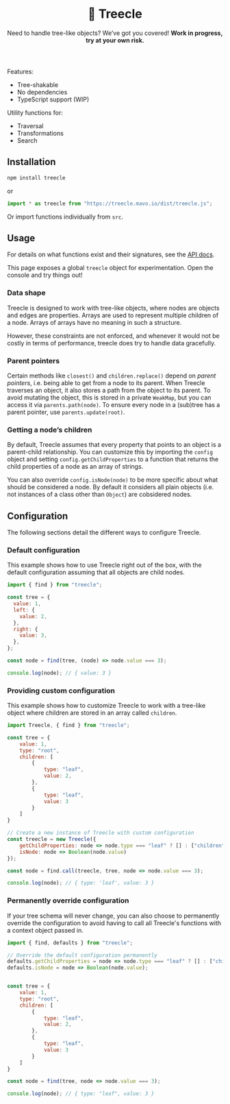 <header>

# 🌳 Treecle

Need to handle tree-like objects? We’ve got you covered!
**Work in progress, try at your own risk.**

</header>

<main>

Features:
- Tree-shakable
- No dependencies
- TypeScript support (WIP)

Utility functions for:
- Traversal
- Transformations
- Search

## Installation

```sh
npm install treecle
```

or

```js
import * as treecle from "https://treecle.mavo.io/dist/treecle.js";
```

Or import functions individually from `src`.

## Usage

For details on what functions exist and their signatures, see the [API docs](./docs/).

This page exposes a global `treecle` object for experimentation. Open the console and try things out!

### Data shape

Treecle is designed to work with tree-like objects, where nodes are objects and edges are properties.
Arrays are used to represent multiple children of a node.
Arrays of arrays have no meaning in such a structure.

However, these constraints are not enforced, and whenever it would not be costly in terms of performance, treecle does try to handle data gracefully.

### Parent pointers

Certain methods like `closest()` and `children.replace()` depend on *parent pointers*, i.e. being able to get from a node to its parent.
When Treecle traverses an object, it also stores a path from the object to its parent.
To avoid mutating the object, this is stored in a private `WeakMap`, but you can access it via `parents.path(node)`.
To ensure every node in a (sub)tree has a parent pointer, use `parents.update(root)`.

### Getting a node’s children

By default, Treecle assumes that every property that points to an object is a parent-child relationship.
You can customize this by importing the `config` object and setting `config.getChildProperties` to a function that returns the child properties of a node as an array of strings.

You can also override `config.isNode(node)` to be more specific about what should be considered a node.
By default it considers all plain objects (i.e. not instances of a class other than `Object`) are cobsidered nodes.

## Configuration

The following sections detail the different ways to configure Treecle.

### Default configuration

This example shows how to use Treecle right out of the box, with the default configuration assuming that all objects are child nodes.

```js
import { find } from "treecle";

const tree = {
  value: 1,
  left: {
	value: 2,
  },
  right: {
	value: 3,
  },
};

const node = find(tree, (node) => node.value === 3);

console.log(node); // { value: 3 }
```

### Providing custom configuration

This example shows how to customize Treecle to work with a tree-like object where children are stored in an array called `children`.

```js
import Treecle, { find } from "treecle";

const tree = {
	value: 1,
	type: "root",
	children: [
		{
			type: "leaf",
			value: 2,
		},
		{
			type: "leaf",
			value: 3
		}
	]
}

// Create a new instance of Treecle with custom configuration
const treecle = new Treecle({
	getChildProperties: node => node.type === "leaf" ? [] : ["children"],
	isNode: node => Boolean(node.value)
});

const node = find.call(treecle, tree, node => node.value === 3);

console.log(node); // { type: 'leaf', value: 3 }
```

### Permanently override configuration

If your tree schema will never change, you can also choose to permanently override the configuration to avoid having to call all Treecle's functions with a context object passed in.

```js
import { find, defaults } from "treecle";

// Override the default configuration permanently
defaults.getChildProperties = node => node.type === "leaf" ? [] : ["children"];
defaults.isNode = node => Boolean(node.value);


const tree = {
	value: 1,
	type: "root",
	children: [
		{
			type: "leaf",
			value: 2,
		},
		{
			type: "leaf",
			value: 3
		}
	]
}

const node = find(tree, node => node.value === 3);

console.log(node); // { type: "leaf", value: 3 }
```

<script type=module>
// Create global variable to facilitate experimentation
import * as treecle from "./src/index.js";
globalThis.treecle = treecle;
</script>

</main>